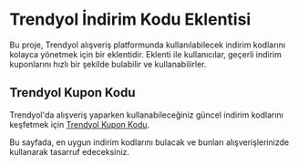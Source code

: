 # Trendyol İndirim Kodu Eklentisi

Bu proje, Trendyol alışveriş platformunda kullanılabilecek indirim kodlarını kolayca yönetmek için bir eklentidir. Eklenti ile kullanıcılar, geçerli indirim kuponlarını hızlı bir şekilde bulabilir ve kullanabilirler.

## Trendyol Kupon Kodu

Trendyol'da alışveriş yaparken kullanabileceğiniz güncel indirim kodlarını keşfetmek için [Trendyol Kupon Kodu](https://enuygunfirmalar.com/forums/trendyol-indirim-kuponu.49/).

Bu sayfada, en uygun indirim kodlarını bulacak ve bunları alışverişlerinizde kullanarak tasarruf edeceksiniz.


